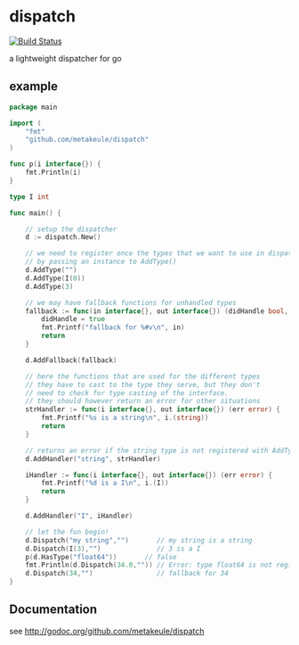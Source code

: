 dispatch
========

[![Build Status](https://secure.travis-ci.org/metakeule/dispatch.png)](http://travis-ci.org/metakeule/dispatch)

a lightweight dispatcher for go


example
-------

```go
package main

import (
	"fmt"
	"github.com/metakeule/dispatch"
)

func p(i interface{}) {
	fmt.Println(i)
}

type I int

func main() {

	// setup the dispatcher
	d := dispatch.New()

	// we need to register once the types that we want to use in dispatchers
	// by passing an instance to AddType()
	d.AddType("")
	d.AddType(I(0))
	d.AddType(3)

	// we may have fallback functions for unhandled types
	fallback := func(in interface{}, out interface{}) (didHandle bool, err error) {
		didHandle = true
		fmt.Printf("fallback for %#v\n", in)
		return
	}

	d.AddFallback(fallback)

	// here the functions that are used for the different types
	// they have to cast to the type they serve, but they don't
	// need to check for type casting of the interface.
	// they should however return an error for other situations
	strHandler := func(i interface{}, out interface{}) (err error) {
		fmt.Printf("%s is a string\n", i.(string))
		return
	}

	// returns an error if the string type is not registered with AddType()
	d.AddHandler("string", strHandler)

	iHandler := func(i interface{}, out interface{}) (err error) {
		fmt.Printf("%d is a I\n", i.(I))
		return
	}

	d.AddHandler("I", iHandler)

	// let the fun begin!
	d.Dispatch("my string","")       // my string is a string
	d.Dispatch(I(3),"")              // 3 is a I
	p(d.HasType("float64"))       // false
	fmt.Println(d.Dispatch(34.0,"")) // Error: type float64 is not registered, use AddType()
	d.Dispatch(34,"")                // fallback for 34
}
```

Documentation
-------------

see http://godoc.org/github.com/metakeule/dispatch